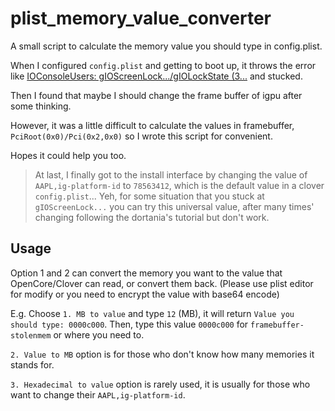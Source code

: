 # plist_memory_value_converter

A small script to calculate the memory value you should type in config.plist.

When I configured `config.plist` and getting to boot up, it throws the error like [IOConsoleUsers: gIOScreenLock.../gIOLockState (3...](https://dortania.github.io/OpenCore-Install-Guide/troubleshooting/extended/kernel-issues.html#stuck-on-or-near-ioconsoleusers-gioscreenlock-giolockstate-3) and stucked.

Then I found that maybe I should change the frame buffer of igpu after some thinking.

However, it was a little difficult to calculate the values in framebuffer, `PciRoot(0x0)/Pci(0x2,0x0)` so I wrote this script for convenient.

Hopes it could help you too.

>  At last, I finally got to the install interface by changing the value of `AAPL,ig-platform-id` to `78563412`, which is the default value in a clover `config.plist`... Yeh, for some situation that you stuck at `gIOScreenLock...` you can try this universal value, after many times' changing following the dortania's tutorial but don't work.

## Usage

Option 1 and 2 can convert the memory you want to the value that OpenCore/Clover can read, or convert them back. (Please use plist editor for modify or you need to encrypt the value with base64 encode)

E.g. Choose `1. MB to value` and type `12` (MB), it will return `Value you should type: 0000c000`. Then, type this value `0000c000` for `framebuffer-stolenmem` or where you need to.

`2. Value to MB` option is for those who don't know how many memories it stands for.

`3. Hexadecimal to value` option is rarely used, it is usually for those who want to change their `AAPL,ig-platform-id`.
